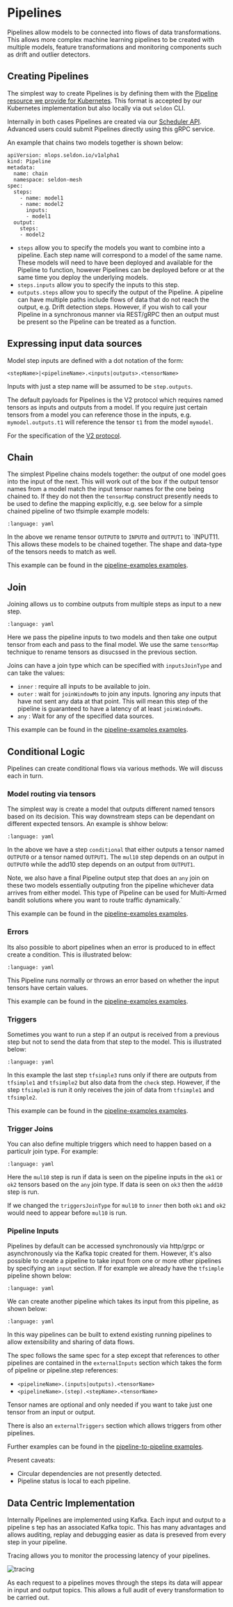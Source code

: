 # Pipelines

Pipelines allow models to be connected into flows of data transformations. This allows more complex machine learning pipelines to be created with multiple models, feature transformations and monitoring components such as drift and outlier detectors.

## Creating Pipelines

The simplest way to create Pipelines is by defining them with the [Pipeline resource we provide for Kubernetes](../kubernetes/resources/pipeline/index). This format is accepted by our Kubernetes implementation but also locally via out `seldon` CLI.

Internally in both cases Pipelines are created via our [Scheduler API](../apis/scheduler/index). Advanced users could submit Pipelines directly using this gRPC service.

An example that chains two models together is shown below:

```
apiVersion: mlops.seldon.io/v1alpha1
kind: Pipeline
metadata:
  name: chain
  namespace: seldon-mesh
spec:
  steps:
    - name: model1
    - name: model2
      inputs:
      - model1
  output:
    steps:
    - model2

```

  * `steps` allow you to specify the models you want to combine into a pipeline. Each step name will correspond to a model of the same name. These models will need to have been deployed and available for the Pipeline to function, however Pipelines can be deployed before or at the same time you deploy the underlying models.
  * `steps.inputs` allow you to specify the inputs to this step.
  * `outputs.steps` allow you to specify the output of the Pipeline. A pipeline can have multiple paths include flows of data that do not reach the output, e.g. Drift detection steps. However, if you wish to call your Pipeline in a synchronous manner via REST/gRPC then an output must be present so the Pipeline can be treated as a function.

## Expressing input data sources


Model step inputs are defined with a dot notation of the form:

```
<stepName>|<pipelineName>.<inputs|outputs>.<tensorName>
```

Inputs with just a step name will be assumed to be `step.outputs`.

The default payloads for Pipelines is the V2 protocol which requires named tensors as inputs and outputs from a model. If you require just certain tensors from a model you can reference those in the inputs, e.g. `mymodel.outputs.t1` will reference the tensor `t1` from the model `mymodel`.

For the specification of the [V2 protocol](../apis/inference/index.md).

## Chain

The simplest Pipeline chains models together: the output of one model goes into the input of the next. This will work out of the box if the output tensor names from a model match the input tensor names for the one being chained to. If they do not then the `tensorMap` construct presently needs to be used to define the mapping explicitly, e.g. see below for a simple chained pipeline of two tfsimple example models:

```{literalinclude} ../../../../samples/pipelines/tfsimples.yaml
:language: yaml
```

In the above we rename tensor `OUTPUT0` to `INPUT0` and `OUTPUT1` to `INPUT11. This allows these models to be chained together. The shape and data-type of the tensors needs to match as well.

This example can be found in the [pipeline-examples examples](../examples/pipeline-examples.html#model-chaining).

## Join

Joining allows us to combine outputs from multiple steps as input to a new step.

```{literalinclude} ../../../../samples/pipelines/tfsimples-join.yaml
:language: yaml
```

Here we pass the pipeline inputs to two models and then take one output tensor from each and pass to the final model. We use the same `tensorMap` technique to rename tensors as disucssed in the previous section.

Joins can have a join type which can be specified with `inputsJoinType` and can take the values:
  * `inner` : require all inputs to be available to join.
  * `outer` : wait for `joinWindowMs` to join any inputs. Ignoring any inputs that have not sent any data at that point. This will mean this step of the pipeline is guaranteed to have a latency of at least `joinWindowMs`.
  * `any` : Wait for any of the specified data sources.

This example can be found in the [pipeline-examples examples](../examples/pipeline-examples.html#model-join).

## Conditional Logic

Pipelines can create conditional flows via various methods. We will discuss each in turn.

### Model routing via tensors

The simplest way is create a model that outputs different named tensors based on its decision. This way downstream steps can be dependant on different expected tensors. An example is shhow below:

```{literalinclude} ../../../../samples/pipelines/conditional.yaml
:language: yaml
```

In the above we have a step `conditional` that either outputs a tensor named `OUTPUT0` or a tensor named `OUTPUT1`. The `mul10` step depends on an output in `OUTPUT0` while the add10 step depends on an output from `OUTPUT1`.

Note, we also have a final Pipeline output step that does an `any` join on these two models essentially outputing fron the pipeline whichever data arrives from either model. This type of Pipeline can be used for Multi-Armed bandit solutions where you want to route traffic dynamically.`

This example can be found in the [pipeline-examples examples](../examples/pipeline-examples.html#conditional).

### Errors

Its also possible to abort pipelines when an error is produced to in effect create a condition. This is illustrated below:

```{literalinclude} ../../../../samples/pipelines/error.yaml
:language: yaml
```

This Pipeline runs normally or throws an error based on whether the input tensors have certain values.

This example can be found in the [pipeline-examples examples](../examples/pipeline-examples.html#error).

### Triggers

Sometimes you want to run a step if an output is received from a previous step but not to send the data from that step to the model. This is illustrated below:

```{literalinclude} ../../../../samples/pipelines/tfsimples-join-outlier.yaml
:language: yaml
```

In this example the last step `tfsimple3` runs only if there are outputs from `tfsimple1` and `tfsimple2` but also data from the `check` step. However, if the step `tfsimple3` is run it only receives the join of data from `tfsimple1` and `tfsimple2`.

This example can be found in the [pipeline-examples examples](../examples/pipeline-examples.html#model-join-with-trigger).

### Trigger Joins

You can also define multiple triggers which need to happen based on a particulr join type. For example:

```{literalinclude} ../../../../samples/pipelines/trigger-joins.yaml
:language: yaml
```

Here the `mul10` step is run if data is seen on the pipeline inputs in the `ok1` or `ok2` tensors based on the `any` join type. If data is seen on `ok3` then the `add10` step is run.

If we changed the `triggersJoinType` for `mul10` to `inner` then both `ok1` and `ok2` would need to appear before `mul10` is run.

### Pipeline Inputs

Pipelines by default can be accessed synchronously via http/grpc or asynchronously via the Kafka topic created for them. However, it's also possible to create a pipeline to take input from one or more other pipelines by specifying an `input` section. If for example we already have the `tfsimple` pipeline shown below:

```{literalinclude} ../../../../samples/pipelines/tfsimple.yaml
:language: yaml
```

We can create another pipeline which takes its input from this pipeline, as shown below:

```{literalinclude} ../../../../samples/pipelines/tfsimple-extended.yaml
:language: yaml
```

In this way pipelines can be built to extend existing running pipelines to allow extensibility and sharing of data flows.

The spec follows the same spec for a step except that references to other pipelines are contained in the `externalInputs` section which takes the form of pipeline or pipeline.step references:
  * `<pipelineName>.(inputs|outputs).<tensorName>`
  * `<pipelineName>.(step).<stepName>.<tensorName>`

Tensor names are optional and only needed if you want to take just one tensor from an input or output.

There is also an `externalTriggers` section which allows triggers from other pipelines.

Further examples can be found in the [pipeline-to-pipeline examples](../examples/pipeline-to-pipeline.md).

Present caveats:
 * Circular dependencies are not presently detected.
 * Pipeline status is local to each pipeline.

## Data Centric Implementation

Internally Pipelines are implemented using Kafka. Each input and output to a pipeline s
tep has an associated Kafka topic. This has many advantages and allows auditing, replay and debugging easier as data is preseved from every step in your pipeline.

Tracing allows you to monitor the processing latency of your pipelines.

![tracing](jaeger-tracing.png)
 
As each request to a pipelines moves through the steps its data will appear in input and output topics. This allows a full audit of every transformation to be carried out.

